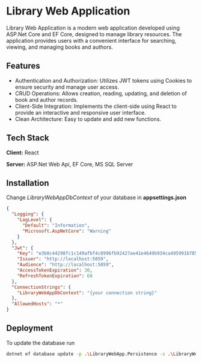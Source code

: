 # Library Web Application

Library Web Application is a modern web application developed using ASP.Net Core and EF Core, designed to manage library resources. The application provides users with a convenient interface for searching, viewing, and managing books and authors.

## Features

- Authentication and Authorization: Utilizes JWT tokens using Cookies to ensure security and manage user access.
- CRUD Operations: Allows creation, reading, updating, and deletion of book and author records.
- Client-Side Integration: Implements the client-side using React to provide an interactive and responsive user interface.
- Clean Architecture: Easy to update and add new functions.

## Tech Stack

**Client:** React

**Server:** ASP.Net Web Api, EF Core, MS SQL Server

## Installation

Change *LibraryWebAppDbContext* of your database in **appsettings.json**

```json
{
  "Logging": {
    "LogLevel": {
      "Default": "Information",
      "Microsoft.AspNetCore": "Warning"
    }
  },
  "Jwt": {
    "Key": "e3b0c44298fc1c149afbf4c8996fb92427ae41e4649b934ca495991b7852b855",
    "Issuer": "http://localhost:5059",
    "Audience": "http://localhost:5059",
    "AccessTokenExpiration": 30,
    "RefreshTokenExpiration": 60
  },
  "ConnectionStrings": {
    "LibraryWebAppDbContext": "{your connection string}"
  },
  "AllowedHosts": "*"
}
```

## Deployment

To update the database run

```bash
dotnet ef database update -p .\LibraryWebApp.Persistence -s .\LibraryWebApp.API
```

